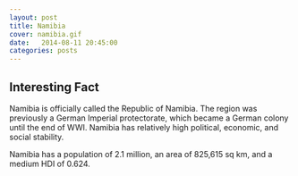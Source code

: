 ```yaml
---
layout: post
title: Namibia
cover: namibia.gif
date:   2014-08-11 20:45:00
categories: posts
---
```


## Interesting Fact

Namibia is officially called the Republic of Namibia. The region was previously a German Imperial protectorate, which became a German colony until the end of WWI. Namibia has relatively high political, economic, and social stability. 

Namibia has a population of 2.1 million, an area of 825,615 sq km, and a medium HDI of 0.624. 